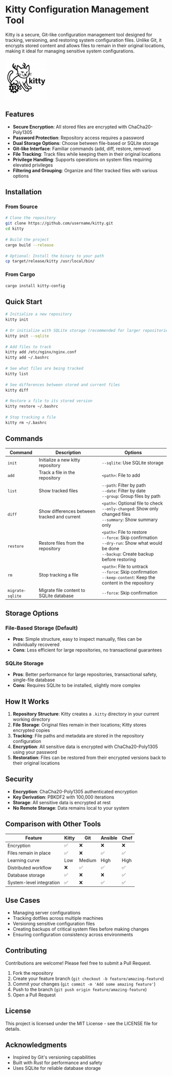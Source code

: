 # Kitty Configuration Management Tool

Kitty is a secure, Git-like configuration management tool designed for tracking, versioning, and restoring system configuration files. Unlike Git, it encrypts stored content and allows files to remain in their original locations, making it ideal for managing sensitive system configurations.

![Kitty Logo](./kitty-logo.png)

## Features

- **Secure Encryption**: All stored files are encrypted with ChaCha20-Poly1305
- **Password Protection**: Repository access requires a password
- **Dual Storage Options**: Choose between file-based or SQLite storage
- **Git-like Interface**: Familiar commands (add, diff, restore, remove)
- **File Tracking**: Track files while keeping them in their original locations
- **Privilege Handling**: Supports operations on system files requiring elevated privileges
- **Filtering and Grouping**: Organize and filter tracked files with various options

## Installation

### From Source

```bash
# Clone the repository
git clone https://github.com/username/kitty.git
cd kitty

# Build the project
cargo build --release

# Optional: Install the binary to your path
cp target/release/kitty /usr/local/bin/
```

### From Cargo

```bash
cargo install kitty-config
```

## Quick Start

```bash
# Initialize a new repository
kitty init

# Or initialize with SQLite storage (recommended for larger repositories)
kitty init --sqlite

# Add files to track
kitty add /etc/nginx/nginx.conf
kitty add ~/.bashrc

# See what files are being tracked
kitty list

# See differences between stored and current files
kitty diff

# Restore a file to its stored version
kitty restore ~/.bashrc

# Stop tracking a file
kitty rm ~/.bashrc
```

## Commands

| Command | Description | Options |
|---------|-------------|---------|
| `init` | Initialize a new kitty repository | `--sqlite`: Use SQLite storage |
| `add` | Track a file in the repository | `<path>`: File to add |
| `list` | Show tracked files | `--path`: Filter by path<br>`--date`: Filter by date<br>`--group`: Group files by path |
| `diff` | Show differences between tracked and current | `<path>`: Optional file to check<br>`--only-changed`: Show only changed files<br>`--summary`: Show summary only |
| `restore` | Restore files from the repository | `<path>`: File to restore<br>`--force`: Skip confirmation<br>`--dry-run`: Show what would be done<br>`--backup`: Create backup before restoring |
| `rm` | Stop tracking a file | `<path>`: File to untrack<br>`--force`: Skip confirmation<br>`--keep-content`: Keep the content in the repository |
| `migrate-sqlite` | Migrate file content to SQLite database | `--force`: Skip confirmation |

## Storage Options

### File-Based Storage (Default)

- **Pros**: Simple structure, easy to inspect manually, files can be individually recovered
- **Cons**: Less efficient for large repositories, no transactional guarantees

### SQLite Storage

- **Pros**: Better performance for large repositories, transactional safety, single-file database
- **Cons**: Requires SQLite to be installed, slightly more complex

## How It Works

1. **Repository Structure**: Kitty creates a `.kitty` directory in your current working directory
2. **File Storage**: Original files remain in their locations; Kitty stores encrypted copies
3. **Tracking**: File paths and metadata are stored in the repository configuration
4. **Encryption**: All sensitive data is encrypted with ChaCha20-Poly1305 using your password
5. **Restoration**: Files can be restored from their encrypted versions back to their original locations

## Security

- **Encryption**: ChaCha20-Poly1305 authenticated encryption
- **Key Derivation**: PBKDF2 with 100,000 iterations
- **Storage**: All sensitive data is encrypted at rest
- **No Remote Storage**: Data remains local to your system

## Comparison with Other Tools

| Feature | Kitty | Git | Ansible | Chef |
|---------|-------|-----|---------|------|
| Encryption | ✅ | ❌ | ❌ | ❌ |
| Files remain in place | ✅ | ❌ | ✅ | ✅ |
| Learning curve | Low | Medium | High | High |
| Distributed workflow | ❌ | ✅ | ✅ | ✅ |
| Database storage | ✅ | ❌ | ❌ | ✅ |
| System-level integration | ✅ | ❌ | ✅ | ✅ |

## Use Cases

- Managing server configurations
- Tracking dotfiles across multiple machines
- Versioning sensitive configuration files
- Creating backups of critical system files before making changes
- Ensuring configuration consistency across environments

## Contributing

Contributions are welcome! Please feel free to submit a Pull Request.

1. Fork the repository
2. Create your feature branch (`git checkout -b feature/amazing-feature`)
3. Commit your changes (`git commit -m 'Add some amazing feature'`)
4. Push to the branch (`git push origin feature/amazing-feature`)
5. Open a Pull Request

## License

This project is licensed under the MIT License - see the LICENSE file for details.

## Acknowledgments

- Inspired by Git's versioning capabilities
- Built with Rust for performance and safety
- Uses SQLite for reliable database storage
